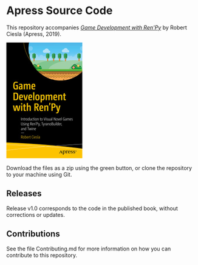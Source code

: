 # Apress Source Code

This repository accompanies [*Game Development with Ren'Py*](https://www.apress.com/9781484249192) by Robert Ciesla (Apress, 2019).

[comment]: #cover
![Cover image](9781484249192.jpg)

Download the files as a zip using the green button, or clone the repository to your machine using Git.

## Releases

Release v1.0 corresponds to the code in the published book, without corrections or updates.

## Contributions

See the file Contributing.md for more information on how you can contribute to this repository.